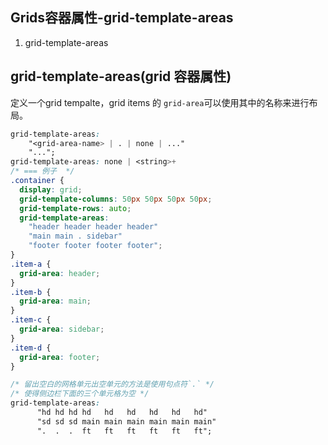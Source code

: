 
## Grids容器属性-grid-template-areas
1. grid-template-areas

##  grid-template-areas(grid 容器属性)
定义一个grid tempalte，grid items 的 `grid-area`可以使用其中的名称来进行布局。
```css
grid-template-areas: 
    "<grid-area-name> | . | none | ..."
    "...";
grid-template-areas: none | <string>+
/* === 例子  */
.container {
  display: grid;
  grid-template-columns: 50px 50px 50px 50px;
  grid-template-rows: auto;
  grid-template-areas: 
    "header header header header"
    "main main . sidebar"
    "footer footer footer footer";
}
.item-a {
  grid-area: header;
}
.item-b {
  grid-area: main;
}
.item-c {
  grid-area: sidebar;
}
.item-d {
  grid-area: footer;
}

/* 留出空白的网格单元出空单元的方法是使用句点符`.` */
/* 使得侧边栏下面的三个单元格为空 */
grid-template-areas: 
      "hd hd hd hd   hd   hd   hd   hd   hd"
      "sd sd sd main main main main main main"
      ".  .  .  ft   ft   ft   ft   ft   ft";
```